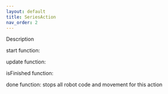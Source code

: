 ```yaml
---
layout: default
title: SeriesAction
nav_order: 2
---
```


Description

start function:
  
update function:

isFinished function:

done function:
  stops all robot code and movement for this action
